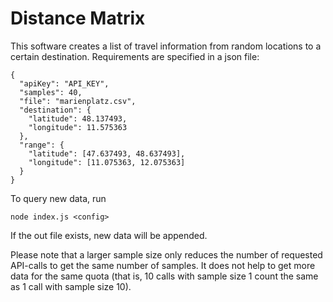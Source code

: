 # Distance Matrix

This software creates a list of travel information from random locations to a certain destination. Requirements are specified in a json file:

    {
      "apiKey": "API_KEY",
      "samples": 40,
      "file": "marienplatz.csv",
      "destination": {
        "latitude": 48.137493,
        "longitude": 11.575363
      },
      "range": {
        "latitude": [47.637493, 48.637493],
        "longitude": [11.075363, 12.075363]
      }
    }

To query new data, run

    node index.js <config>

If the out file exists, new data will be appended.

Please note that a larger sample size only reduces the number of requested API-calls to get the same number of samples. It does not help to get more data for the same quota (that is, 10 calls with sample size 1 count the same as 1 call with sample size 10).
